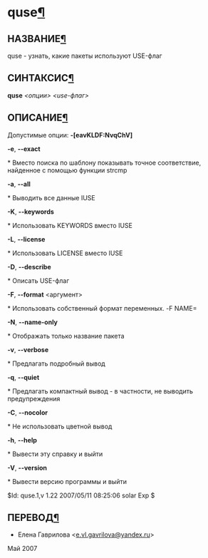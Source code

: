 # quse[¶](#quse)

## НАЗВАНИЕ[¶](#НАЗВАНИЕ)
quse - узнать, какие пакеты используют USE-флаг 

## СИНТАКСИС[¶](#СИНТАКСИС)

**quse** _<опции\> <use-флаг\>_

## ОПИСАНИЕ[¶](#ОПИСАНИЕ)

Допустимые опции: **-\[eavKLDF:NvqChV\]**

**-e**, **--exact**

\* Вместо поиска по шаблону показывать точное соответствие, найденное с помощью функции strcmp

**-a**, **--all**

\* Выводить все данные IUSE

**-K**, **--keywords**

\* Использовать KEYWORDS вместо IUSE

**-L**, **--license**

\* Использовать LICENSE вместо IUSE

**-D**, **--describe**

\* Описать USE-флаг

**-F**, **--format** <аргумент\>

\* Использовать собственный формат переменных. -F NAME=

**-N**, **--name-only**

\* Отображать только название пакета

**-v**, **--verbose**

\* Предлагать подробный вывод

**-q**, **--quiet**

\* Предлагать компактный вывод - в частности, не выводить предупреждения

**-C**, **--nocolor**

\* Не использовать цветной вывод

**-h**, **--help**

\* Вывести эту справку и выйти

**-V**, **--version**

\* Вывести версию программы и выйти

$Id: quse.1,v 1.22 2007/05/11 08:25:06 solar Exp $

## ПЕРЕВОД[¶](#ПЕРЕВОД)

* Елена Гаврилова <[e.vl.gavrilova@yandex.ru](mailto:e.vl.gavrilova@yandex.ru)\>

  
Май 2007